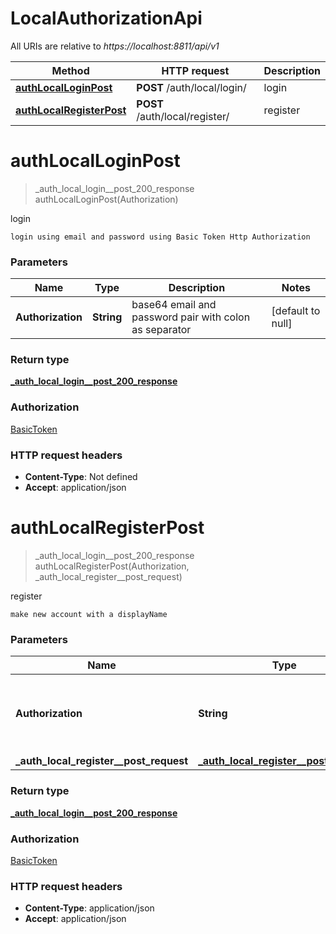 # LocalAuthorizationApi

All URIs are relative to *https://localhost:8811/api/v1*

| Method | HTTP request | Description |
|------------- | ------------- | -------------|
| [**authLocalLoginPost**](LocalAuthorizationApi.md#authLocalLoginPost) | **POST** /auth/local/login/ | login |
| [**authLocalRegisterPost**](LocalAuthorizationApi.md#authLocalRegisterPost) | **POST** /auth/local/register/ | register |


<a name="authLocalLoginPost"></a>
# **authLocalLoginPost**
> _auth_local_login__post_200_response authLocalLoginPost(Authorization)

login

    login using email and password using Basic Token Http Authorization 

### Parameters

|Name | Type | Description  | Notes |
|------------- | ------------- | ------------- | -------------|
| **Authorization** | **String**| base64 email and password pair with colon as separator | [default to null] |

### Return type

[**_auth_local_login__post_200_response**](../Models/_auth_local_login__post_200_response.md)

### Authorization

[BasicToken](../README.md#BasicToken)

### HTTP request headers

- **Content-Type**: Not defined
- **Accept**: application/json

<a name="authLocalRegisterPost"></a>
# **authLocalRegisterPost**
> _auth_local_login__post_200_response authLocalRegisterPost(Authorization, \_auth\_local\_register\_\_post\_request)

register

    make new account with a displayName 

### Parameters

|Name | Type | Description  | Notes |
|------------- | ------------- | ------------- | -------------|
| **Authorization** | **String**| base64 email and password pair with colon as separator | [default to null] |
| **\_auth\_local\_register\_\_post\_request** | [**_auth_local_register__post_request**](../Models/_auth_local_register__post_request.md)|  | [optional] |

### Return type

[**_auth_local_login__post_200_response**](../Models/_auth_local_login__post_200_response.md)

### Authorization

[BasicToken](../README.md#BasicToken)

### HTTP request headers

- **Content-Type**: application/json
- **Accept**: application/json

